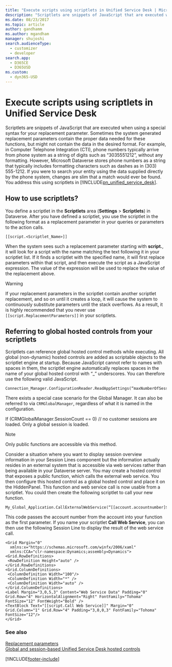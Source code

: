 ```yaml
---
title: "Execute scripts using scriptlets in Unified Service Desk | MicrosoftDocs"
description: "Scriptlets are snippets of JavaScript that are executed when using a special syntax for your replacement parameter."
ms.date: 08/23/2017
ms.topic: article
author: gandhamm
ms.author: mgandham
manager: shujoshi
search.audienceType: 
  - customizer
  - developer
search.app: 
  - D365CE
  - D365USD
ms.custom: 
  - dyn365-USD
---
```

# Execute scripts using scriptlets in Unified Service Desk



Scriptlets are snippets of JavaScript that are executed when using a special syntax for your replacement parameter. Sometimes the system generated replacement parameters contain the proper data needed for these functions, but might not contain the data in the desired format. For example, in Computer Telephone Integration (CTI), phone numbers typically arrive from phone system as a string of digits such as “3035551212”, without any formatting. However, Microsoft Dataverse stores phone numbers as a string that typically includes formatting characters such as dashes as in (303) 555-1212. If you were to search your entity using the data supplied directly by the phone system, changes are slim that a match would ever be found. You address this using scriptlets in [!INCLUDE[pn_unified_service_desk](../includes/pn-unified-service-desk.md)].  
  
<a name="HowTo"></a>   
## How to use scriptlets?  
 You define a scriptlet in the **Scriptlets** area (**Settings** > **Scriptlets**) in Dataverse. After you have defined a scriptlet, you use the scriptlet in the following format as a replacement parameter in your queries or parameters to the action calls.  
  
```  
[[script.<Scriptlet_Name>]]  
```  
  
 When the system sees such a replacement parameter starting with **script.**, it will look for a script with the name matching the text following it in your scriptlet list. If it finds a scriptlet with the specified name, it will first replace parameters within that script, and then execute the script as a JavaScript expression. The value of the expression will be used to replace the value of the replacement above.  
  
> [!WARNING]
>  If your replacement parameters in the scriptlet contain another scriptlet replacement, and so on until it creates a loop, it will cause the system to continuously substitute parameters until the stack overflows. As a result, it is highly recommended that you never use `[[script.ReplacementParameters]]` in your scriptlets.  
  
<a name="RferringToGlobalHC"></a>   
## Referring to global hosted controls from your scriptlets  
 Scriptlets can reference global hosted control methods while executing. All global (non-dynamic) hosted controls are added as scriptable objects to the scriptlet engine at startup. Because JavaScript cannot refer to names with spaces in them, the scriptlet engine automatically replaces spaces in the name of your global hosted control with “_” underscores. You can therefore use the following valid JavaScript.  
  
```  
Connection_Manager.ConfigurationReader.ReadAppSettings(“maxNumberOfSessions”);  
```  
  
 There exists a special case scenario for the Global Manager. It can also be referred to via `CRMGlobalManager`, regardless of what it is named in the configuration.  
  
 If (CRMGlobalManager.SessionCount == 0)  // no customer sessions are loaded. Only a global session is loaded.  
  
> [!NOTE]
>  Only public functions are accessible via this method.  
  
 Consider a situation where you want to display session overview information in your Session Lines component but the information actually resides in an external system that is accessible via web services rather than being available in your Dataverse server. You may create a hosted control that exposes a public function, which calls the external web service. You then configure this hosted control as a global hosted control and place it on the HiddenPanel. This function and web service call is now usable from a scriptlet. You could then create the following scriptlet to call your new function.  
  
```  
My_Global_Application.CallExternalWebService(“[[account.accountnumber]$]”);  
```  
  
 This code passes the account number from the account into your function as the first parameter. If you name your scriptlet **Call Web Service**, you can then use the following Session Line to display the result of the web service call.  
  
```  
<Grid Margin="0"  
  xmlns:x="https://schemas.microsoft.com/winfx/2006/xaml"  
  xmlns:CCA="clr-namespace:Dynamics;assembly=Dynamics">  
<Grid.RowDefinitions>  
 <RowDefinition Height="auto" />  
</Grid.RowDefinitions>  
<Grid.ColumnDefinitions>  
 <ColumnDefinition Width="100"/>  
 <ColumnDefinition Width="*" />  
 <ColumnDefinition Width="auto" />  
</Grid.ColumnDefinitions>  
<Label Margin="3,0,5,3" Content="Web Service Data" Padding="0" Grid.Row="4" HorizontalAlignment="Right" FontFamily="Tohoma" FontSize="12" FontWeight="Bold" />  
<TextBlock Text="[[script.Call Web Service]]" Margin="0" Grid.Column="1" Grid.Row="4" Padding="3,0,0,3" FontFamily="Tohoma" FontSize="12"/>  
</Grid>  
```  
  
### See also  
 [Replacement parameters](../unified-service-desk/replacement-parameters.md)   
 [Global and session-based Unified Service Desk hosted controls](../unified-service-desk/unified-service-desk-hosted-controls.md#Global)


[!INCLUDE[footer-include](../includes/footer-banner.md)]
